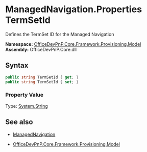 # ManagedNavigation.Properties TermSetId
Defines the TermSet ID for the Managed Navigation  

**Namespace:** [OfficeDevPnP.Core.Framework.Provisioning.Model](OfficeDevPnP.Core.Framework.Provisioning.Model.md)  
**Assembly:** OfficeDevPnP.Core.dll  
## Syntax
```C#
public string TermSetId { get; }
public string TermSetId { set; }
```

### Property Value
Type: [System.String](System.String.md) 

## See also
- [ManagedNavigation](ManagedNavigation.md) 

- [OfficeDevPnP.Core.Framework.Provisioning.Model](OfficeDevPnP.Core.Framework.Provisioning.Model.md)
